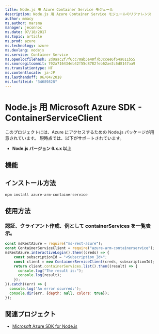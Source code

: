 ```yaml
---
title: Node.js 用 Azure Container Service モジュール
description: Node.js 用 Azure Container Service モジュールのリファレンス
author: mmacy
ms.author: marsma
manager: jeconnoc
ms.date: 07/18/2017
ms.topic: article
ms.prod: azure
ms.technology: azure
ms.devlang: nodejs
ms.service: Container Service
ms.openlocfilehash: 2d0aac2f7f6cc70ab3e40f7b3ccee6f64a011b55
ms.sourcegitcommit: 702a716434eb42f55d8782feb62ae2c6d8147aa9
ms.translationtype: HT
ms.contentlocale: ja-JP
ms.lasthandoff: 06/04/2018
ms.locfileid: "34689828"
---
```

# <a name="microsoft-azure-sdk-for-nodejs---containerserviceclient"></a>Node.js 用 Microsoft Azure SDK - ContainerServiceClient
このプロジェクトには、Azure にアクセスするための Node.js パッケージが用意されています。 現時点では、以下がサポートされています。
- **Node.js バージョン 6.x.x 以上**

## <a name="features"></a>機能


## <a name="how-to-install"></a>インストール方法

```bash
npm install azure-arm-containerservice
```

## <a name="how-to-use"></a>使用方法

### <a name="authentication-client-creation-and-list-containerservices-as-an-example"></a>認証、クライアント作成、例として containerServices を一覧表示。

```javascript
const msRestAzure = require("ms-rest-azure");
const ContainerServiceClient = require("azure-arm-containerservice");
msRestAzure.interactiveLogin().then((creds) => {
    const subscriptionId = "<Subscription_Id>";
    const client = new ContainerServiceClient(creds, subscriptionId);
    return client.containerServices.list().then((result) => {
      console.log("The result is:");
      console.log(result);
    });
}).catch((err) => {
  console.log('An error ocurred:');
  console.dir(err, {depth: null, colors: true});
});
```

## <a name="related-projects"></a>関連プロジェクト

- [Microsoft Azure SDK for Node.js](https://github.com/Azure/azure-sdk-for-node)